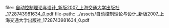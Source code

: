 file:: [自动控制理论与设计_新版2007_上海交通大学出版社_1728743981634_0.pdf](../assets/自动控制理论与设计_新版2007_上海交通大学出版社_1728743981634_0.pdf)
file-path:: ../assets/自动控制理论与设计_新版2007_上海交通大学出版社_1728743981634_0.pdf
